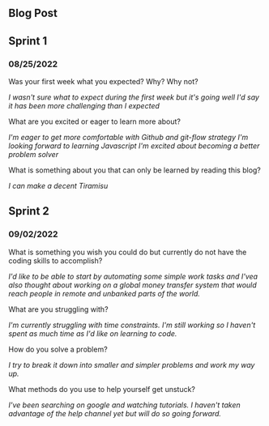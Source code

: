 ## Blog Post
## Sprint 1
### 08/25/2022


Was your first week what you expected? Why? Why not?

_I wasn't sure what to expect during the first week but it's going well
I'd say it has been more challenging than I expected_

What are you excited or eager to learn more about?

_I'm eager to get more comfortable with Github and git-flow strategy
I'm looking forward to learning Javascript
I'm excited about becoming a better problem solver_

What is something about you that can only be learned by reading this blog?

_I can make a decent Tiramisu_

## Sprint 2
### 09/02/2022

What is something you wish you could do but currently do not have the coding skills to accomplish?

_I'd like to be able to start by automating some simple work tasks and I'vea also thought about working on a global money transfer system that would reach 
 people in remote and unbanked parts of the world._
 
 What are you struggling with?

_I'm currently struggling with time constraints. I'm still working so I haven't spent as much time as I'd like on learning to code._

How do you solve a problem? 

_I try to break it down into smaller and simpler problems and work my way up._

What methods do you use to help yourself get unstuck?

_I've been searching on google and watching tutorials. I haven't taken advantage of the help channel yet but will do so going forward._
 
 


